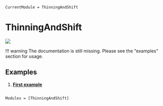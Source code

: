 ```@meta
CurrentModule = ThinningAndShift
```

# ThinningAndShift


[![](https://img.shields.io/static/v1?logo=GitHub&label=Open%20on%20GitHub&message=ThinningAndShift.jl&color=blue)](https://github.com/dylanfesta/ThinningAndShift.jl)

!!! warning
    The documentation is still missing. Please see the "examples" section for usage.

## Examples

1. [**First example**](./positive_correlations.md)

```@index
```

```@autodocs
Modules = [ThinningAndShift]
```
